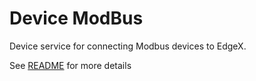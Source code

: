 # Device ModBus

Device service for connecting Modbus devices to EdgeX.

See [README](https://github.com/edgexfoundry/device-modbus-go/tree/{{edgexversion}}#readme) for more details